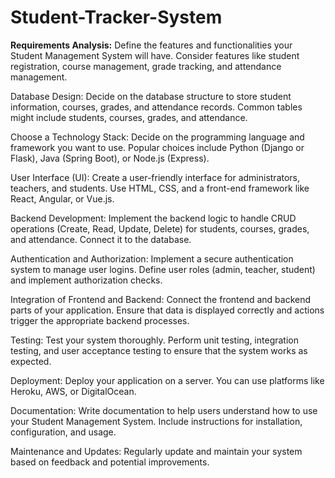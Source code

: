 # Student-Tracker-System

**Requirements Analysis:**
    Define the features and functionalities your Student Management System will have. Consider features like student registration, course management, grade tracking, and attendance management.

Database Design:
    Decide on the database structure to store student information, courses, grades, and attendance records. Common tables might include students, courses, grades, and attendance.

Choose a Technology Stack:
    Decide on the programming language and framework you want to use. Popular choices include Python (Django or Flask), Java (Spring Boot), or Node.js (Express).

User Interface (UI):
    Create a user-friendly interface for administrators, teachers, and students. Use HTML, CSS, and a front-end framework like React, Angular, or Vue.js.

Backend Development:
    Implement the backend logic to handle CRUD operations (Create, Read, Update, Delete) for students, courses, grades, and attendance. Connect it to the database.

Authentication and Authorization:
    Implement a secure authentication system to manage user logins. Define user roles (admin, teacher, student) and implement authorization checks.

Integration of Frontend and Backend:
    Connect the frontend and backend parts of your application. Ensure that data is displayed correctly and actions trigger the appropriate backend processes.

Testing:
    Test your system thoroughly. Perform unit testing, integration testing, and user acceptance testing to ensure that the system works as expected.

Deployment:
    Deploy your application on a server. You can use platforms like Heroku, AWS, or DigitalOcean.

Documentation:
    Write documentation to help users understand how to use your Student Management System. Include instructions for installation, configuration, and usage.

Maintenance and Updates:
    Regularly update and maintain your system based on feedback and potential improvements.
